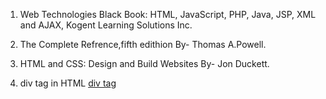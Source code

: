 
1. Web Technologies Black Book: HTML, JavaScript, PHP, Java, JSP, XML and AJAX, Kogent Learning Solutions Inc.

2. The Complete Refrence,fifth edithion By- Thomas A.Powell.

3. HTML and CSS: Design and Build Websites By- Jon Duckett.

4. div tag in HTML [div ta](https://www.youtube.com/watch?v=YwJgtVjG2pg)g
